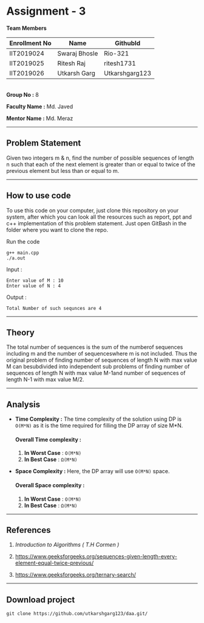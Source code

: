 # Assignment - 3


**Team Members**

|  Enrollment No |   Name         | GithubId        |
 --------------  |   ----         | --------        |
|    IIT2019024  |   Swaraj Bhosle| Rio-321         |
|    IIT2019025  |   Ritesh Raj   | ritesh1731      | 
|    IIT2019026  |   Utkarsh Garg | Utkarshgarg123  |

\
**Group No :** 8

**Faculty Name :** Md. Javed

**Mentor Name :** Md. Meraz

---
## Problem Statement
Given two integers m & n, find the number of possible sequences of length n such that each of the next element is greater than or equal to twice of the previous element but less than or equal to m.

---
## How to use code
To use this code on your computer, just clone this repository on your system, after which you can look all the resources such as report, ppt and c++ implementation of this problem statement. Just open GitBash in the folder where you want to clone the repo.


Run the code
```
g++ main.cpp
./a.out
```

Input : 
```
Enter value of M : 10
Enter value of N : 4
```
Output : 
```
Total Number of such sequnces are 4
```
---




## Theory
The total number of sequences is the sum of the numberof sequences including m and the number of sequenceswhere m is not included. Thus   the   original   problem   of   finding   number   of sequences   of   length   N   with   max   value   M   can   besubdivided  into  independent  sub  problems  of  finding number  of  sequences  of  length  N  with  max  value  M-1and number of sequences of length N-1 with max value M/2.

---

## Analysis

* **Time Complexity :** The time complexity of the solution using DP is ``` O(M*N) ``` as it is the time required for filling the DP array of size M*N.
    #### Overall Time complexity :
    1. **In Worst Case** : ```O(M*N)```
    2. **In Best Case** : ```Ω(M*N)```


* **Space Complexity :**
Here, the DP array will use ```O(M*N)``` space.
    #### Overall Space complexity :
    1. **In Worst Case** : ```O(M*N)```
    2. **In Best Case** : ```Ω(M*N)```

---

## References

1. *Introduction to Algorithms ( T.H Cormen )*
2. https://www.geeksforgeeks.org/sequences-given-length-every-element-equal-twice-previous/ 

3. https://www.geeksforgeeks.org/ternary-search/

---

## Download project

```
git clone https://github.com/utkarshgarg123/daa.git/
```

